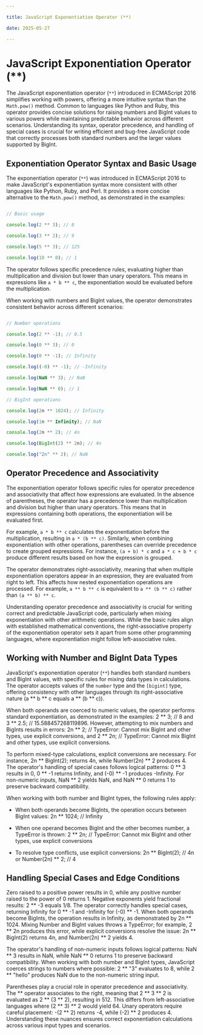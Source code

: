```yaml
---

title: JavaScript Exponentiation Operator (**)

date: 2025-05-27

---
```



# JavaScript Exponentiation Operator (**)

The JavaScript exponentiation operator (`**`) introduced in ECMAScript 2016 simplifies working with powers, offering a more intuitive syntax than the `Math.pow()` method. Common to languages like Python and Ruby, this operator provides concise solutions for raising numbers and BigInt values to various powers while maintaining predictable behavior across different scenarios. Understanding its syntax, operator precedence, and handling of special cases is crucial for writing efficient and bug-free JavaScript code that correctly processes both standard numbers and the larger values supported by BigInt.


## Exponentiation Operator Syntax and Basic Usage

The exponentiation operator (`**`) was introduced in ECMAScript 2016 to make JavaScript's exponentiation syntax more consistent with other languages like Python, Ruby, and Perl. It provides a more concise alternative to the `Math.pow()` method, as demonstrated in the examples:

```javascript

// Basic usage

console.log(2 ** 3); // 8

console.log(3 ** 2); // 9

console.log(5 ** 3); // 125

console.log(10 ** 0); // 1

```

The operator follows specific precedence rules, evaluating higher than multiplication and division but lower than unary operators. This means in expressions like `a * b ** c`, the exponentiation would be evaluated before the multiplication.

When working with numbers and BigInt values, the operator demonstrates consistent behavior across different scenarios:

```javascript

// Number operations

console.log(2 ** -1); // 0.5

console.log(0 ** 3); // 0

console.log(0 ** -1); // Infinity

console.log((-0) ** -1); // -Infinity

console.log(NaN ** 3); // NaN

console.log(NaN ** 0); // 1

// BigInt operations

console.log(2n ** 1024); // Infinity

console.log(1n ** Infinity); // NaN

console.log(2n ** 2); // 4n

console.log(BigInt(2) ** 2n); // 4n

console.log("2n" ** 2); // NaN

```


## Operator Precedence and Associativity

The exponentiation operator follows specific rules for operator precedence and associativity that affect how expressions are evaluated. In the absence of parentheses, the operator has a precedence lower than multiplication and division but higher than unary operators. This means that in expressions containing both operations, the exponentiation will be evaluated first.

For example, `a * b ** c` calculates the exponentiation before the multiplication, resulting in `a * (b ** c)`. Similarly, when combining exponentiation with other operations, parentheses can override precedence to create grouped expressions. For instance, `(a + b) * c` and `a * c + b * c` produce different results based on how the expression is grouped.

The operator demonstrates right-associativity, meaning that when multiple exponentiation operators appear in an expression, they are evaluated from right to left. This affects how nested exponentiation operations are processed. For example, `a ** b ** c` is equivalent to `a ** (b ** c)` rather than `(a ** b) ** c`.

Understanding operator precedence and associativity is crucial for writing correct and predictable JavaScript code, particularly when mixing exponentiation with other arithmetic operations. While the basic rules align with established mathematical conventions, the right-associative property of the exponentiation operator sets it apart from some other programming languages, where exponentiation might follow left-associative rules.


## Working with Number and BigInt Data Types

JavaScript's exponentiation operator (`**`) handles both standard numbers and BigInt values, with specific rules for mixing data types in calculations. The operator accepts values of the `number` type and the `[bigint]` type, offering consistency with other languages through its right-associative nature (a ** b ** c equals a ** (b ** c)).

When both operands are coerced to numeric values, the operator performs standard exponentiation, as demonstrated in the examples: 2 ** 3; // 8 and 3 ** 2.5; // 15.588457268119896. However, attempting to mix numbers and BigInts results in errors: 2n ** 2; // TypeError: Cannot mix BigInt and other types, use explicit conversions, and 2 ** 2n; // TypeError: Cannot mix BigInt and other types, use explicit conversions.

To perform mixed-type calculations, explicit conversions are necessary. For instance, 2n ** BigInt(2); returns 4n, while Number(2n) ** 2 produces 4. The operator's handling of special cases follows logical patterns: 0 ** 3 results in 0, 0 ** -1 returns Infinity, and (-0) ** -1 produces -Infinity. For non-numeric inputs, NaN ** 2 yields NaN, and NaN ** 0 returns 1 to preserve backward compatibility.

When working with both number and BigInt types, the following rules apply:

- When both operands become BigInts, the operation occurs between BigInt values: 2n ** 1024; // Infinity

- When one operand becomes BigInt and the other becomes number, a TypeError is thrown: 2 ** 2n; // TypeError: Cannot mix BigInt and other types, use explicit conversions

- To resolve type conflicts, use explicit conversions: 2n ** BigInt(2); // 4n or Number(2n) ** 2; // 4


## Handling Special Cases and Edge Conditions

Zero raised to a positive power results in 0, while any positive number raised to the power of 0 returns 1. Negative exponents yield fractional results: 2 ** -3 equals 1/8. The operator correctly handles special cases, returning Infinity for 0 ** -1 and -Infinity for (-0) ** -1. When both operands become BigInts, the operation results in Infinity, as demonstrated by 2n ** 1024. Mixing Number and BigInt values throws a TypeError; for example, 2 ** 2n produces this error, while explicit conversions resolve the issue: 2n ** BigInt(2) returns 4n, and Number(2n) ** 2 yields 4.

The operator's handling of non-numeric inputs follows logical patterns: NaN ** 3 results in NaN, while NaN ** 0 returns 1 to preserve backward compatibility. When working with both number and BigInt types, JavaScript coerces strings to numbers where possible: 2 ** "3" evaluates to 8, while 2 ** "hello" produces NaN due to the non-numeric string input.

Parentheses play a crucial role in operator precedence and associativity. The ** operator associates to the right, meaning that 2 ** 3 ** 2 is evaluated as 2 ** (3 ** 2), resulting in 512. This differs from left-associative languages where (2 ** 3) ** 2 would yield 64. Unary operators require careful placement: -(2 ** 2) returns -4, while (-2) ** 2 produces 4. Understanding these nuances ensures correct exponentiation calculations across various input types and scenarios.

